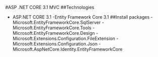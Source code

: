 #ASP .NET CORE 3.1 MVC 
##Technologies
- ASP.NET CORE 3.1
-Entity Framework Core 3.1
##Install packages
-Microsoft.EntityFrameworkCore.SqlServer
-Microsoft.EntityFrameworkCore.Tools
-Microsoft.EntityFrameworkCore.Design
-Microsoft.Extensions.Configuration.FileExtension
-Microsoft.Extensions.Configuration.Json
-Microsoft.AspNetCore.Identity.EntityFrameworkCore
